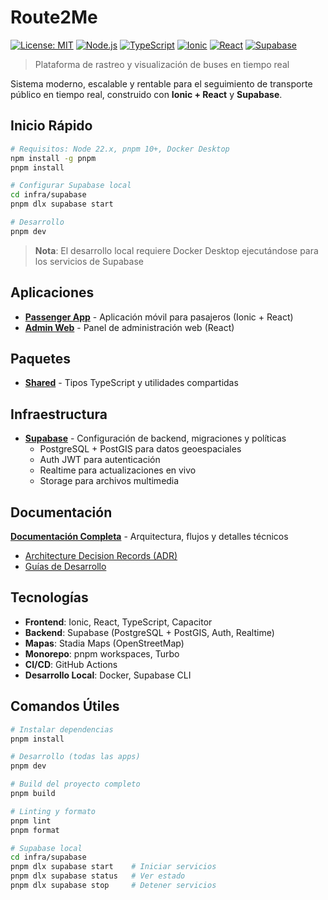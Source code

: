 # Route2Me

[![License: MIT](https://img.shields.io/badge/License-MIT-yellow.svg)](https://opensource.org/licenses/MIT)
[![Node.js](https://img.shields.io/badge/Node.js-22%2B-green.svg)](https://nodejs.org/)
[![TypeScript](https://img.shields.io/badge/TypeScript-5.9%2B-blue.svg)](https://www.typescriptlang.org/)
[![Ionic](https://img.shields.io/badge/Ionic-8%2B-blue.svg)](https://ionicframework.com/)
[![React](https://img.shields.io/badge/React-18%2B-blue.svg)](https://reactjs.org/)
[![Supabase](https://img.shields.io/badge/Supabase-BaaS-green.svg)](https://supabase.com/)

> Plataforma de rastreo y visualización de buses en tiempo real

Sistema moderno, escalable y rentable para el seguimiento de transporte público en tiempo real, construido con **Ionic + React** y **Supabase**.

## Inicio Rápido

```bash
# Requisitos: Node 22.x, pnpm 10+, Docker Desktop
npm install -g pnpm
pnpm install

# Configurar Supabase local
cd infra/supabase
pnpm dlx supabase start

# Desarrollo
pnpm dev
```

> **Nota**: El desarrollo local requiere Docker Desktop ejecutándose para los servicios de Supabase

## Aplicaciones

- **[Passenger App](./apps/passenger-app/)** - Aplicación móvil para pasajeros (Ionic + React)
- **[Admin Web](./apps/admin-web/)** - Panel de administración web (React)

## Paquetes

- **[Shared](./packages/shared/)** - Tipos TypeScript y utilidades compartidas

## Infraestructura

- **[Supabase](./infra/supabase/)** - Configuración de backend, migraciones y políticas
  - PostgreSQL + PostGIS para datos geoespaciales
  - Auth JWT para autenticación
  - Realtime para actualizaciones en vivo
  - Storage para archivos multimedia

## Documentación

**[Documentación Completa](./docs/README.md)** - Arquitectura, flujos y detalles técnicos

- [Architecture Decision Records (ADR)](./docs/ADR/)
- [Guías de Desarrollo](./docs/)

## Tecnologías

- **Frontend**: Ionic, React, TypeScript, Capacitor
- **Backend**: Supabase (PostgreSQL + PostGIS, Auth, Realtime)  
- **Mapas**: Stadia Maps (OpenStreetMap)
- **Monorepo**: pnpm workspaces, Turbo
- **CI/CD**: GitHub Actions
- **Desarrollo Local**: Docker, Supabase CLI

## Comandos Útiles

```bash
# Instalar dependencias
pnpm install

# Desarrollo (todas las apps)
pnpm dev

# Build del proyecto completo
pnpm build

# Linting y formato
pnpm lint
pnpm format

# Supabase local
cd infra/supabase
pnpm dlx supabase start    # Iniciar servicios
pnpm dlx supabase status   # Ver estado
pnpm dlx supabase stop     # Detener servicios
```


